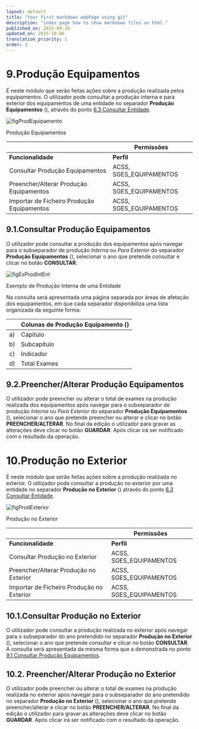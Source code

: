 ```yaml
---
layout: default
title: "Your first markdown webPage using git"
description: "index page how to show markdown files on html."
published_on: 2015-09-30
updated_on: 2015-10-06
translation_priority: 1
order: 3
---
```


# 9.Produção Equipamentos
É neste módulo que serão feitas ações sobre a produção realizada pelos equipamentos.
O utilizador pode consultar a produção interna e para exterior dos equipamentos de uma entidade no separador **Produção Equipamentos** ([](#figProdEquipamento)), através do ponto [6.3 Consultar Entidade](#consultar-entidade).

![figProdEquipamento](img/pages/9_0_1.jpg)

<p class="caption" id="figProdEquipamento">Produção Equipamentos</p>

|  | Permissões               | 
|----|--------------------------------------------|
|**Funcionalidade** |**Perfil**|
| Consultar Produção Equipamentos | ACSS, SGES_EQUIPAMENTOS|
| Preencher/Alterar Produção Equipamentos | ACSS, SGES_EQUIPAMENTOS |
| Importar de Ficheiro Produção Equipamentos| ACSS, SGES_EQUIPAMENTOS |

<p id="consultaProdEquipamento"></p>

## 9.1.Consultar Produção Equipamentos
O utilizador pode consultar a produção dos equipamentos após navegar para o subseparador de produção *Interna* ou *Para Exterior* do separador **Produção Equipamentos** ([](#figProdEquipamento)), selecionar o ano que pretende consultar e clicar no botão **CONSULTAR**.

![figExProdIntEnt](img/pages/9_1_1.jpg)

<p class="caption" id="figExProdIntEnt"> Exemplo de Produção Interna de uma Entidade</p>

Na consulta será apresentada uma página separada por áreas de afetação dos equipamentos, em que cada separador disponibiliza uma lista organizada da seguinte forma:

|    | Colunas de Produção Equipamento ([](#figExProdIntEnt))  | 
|----|------------------------------------------------------|
| a) | Capítulo                                             |
| b) | Subcapítulo                                          |
| c) | Indicador                                            |
| d) | Total Exames                                         |

<p id="alteraProdEquipamento"></p>

## 9.2.Preencher/Alterar Produção Equipamentos

O utilizador pode preencher ou alterar o total de exames na produção realizada dos equipamentos após navegar para o subseparador de produção *Interna* ou *Para Exterior* do separador **Produção Equipamentos** ([](#figProdEquipamento)), selecionar o ano que pretende preencher ou alterar e clicar no botão **PREENCHER/ALTERAR**.
No final da edição o utilizador para gravar as alterações deve clicar no botão **GUARDAR**. Após clicar irá ser notificado com o resultado da operação.

# 10.Produção no Exterior

É neste módulo que serão feitas ações sobre a produção realizada no exterior.
O utilizador pode consultar a produção no exterior por uma entidade no separador **Produção no Exterior** ([](#figProdExterior)) através do ponto [6.3 Consultar Entidade](#consultar-entidade).

![figProdExterior](img/pages/10_0_1.jpg)

<p class="caption" id="figProdExterior"> Produção no Exterior</p>

<p id="consultarProducaoRealizadaExterior"></p>

|  | Permissões               | 
|----|--------------------------------------------|
|**Funcionalidade** |**Perfil**|
| Consultar Produção no Exterior | ACSS, SGES_EQUIPAMENTOS|
| Preencher/Alterar Produção no Exterior | ACSS, SGES_EQUIPAMENTOS |
| Importar de Ficheiro Produção no Exterior| ACSS, SGES_EQUIPAMENTOS |

## 10.1.Consultar Produção no Exterior
O utilizador pode consultar a produção realizada no exterior após navegar para o subseparador do ano pretendido no separador **Produção no Exterior** ([](#figProdExterior)), selecionar o ano que pretende consultar e clicar no botão **CONSULTAR**.
A consulta será apresentada da mesma forma que a demonstrada no ponto [9.1 Consultar Produção Equipamentos](#consultar-producao-equipamentos).

<p id="alterarProducaoRealizadaExterior"></p>

## 10.2. Preencher/Alterar Produção no Exterior
O utilizador pode preencher ou alterar o total de exames na produção realizada no exterior após navegar para o subseparador do ano pretendido no separador **Produção no Exterior** ([](#figProdExterior)), selecionar o ano que pretende preencher/alterar e clicar no botão **PREENCHER/ALTERAR**.
No final da edição o utilizador para gravar as alterações deve clicar no botão **GUARDAR**. Após clicar irá ser notificado com o resultado da operação.


